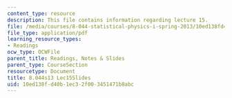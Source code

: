 ```yaml
---
content_type: resource
description: This file contains information regarding lecture 15.
file: /media/courses/8-044-statistical-physics-i-spring-2013/10ed138fd40b1ec32f003451471b8abc_MIT8_044S13_L15.pdf
file_type: application/pdf
learning_resource_types:
- Readings
ocw_type: OCWFile
parent_title: Readings, Notes & Slides
parent_type: CourseSection
resourcetype: Document
title: 8.044s13 Lec15Slides
uid: 10ed138f-d40b-1ec3-2f00-3451471b8abc
---
```

